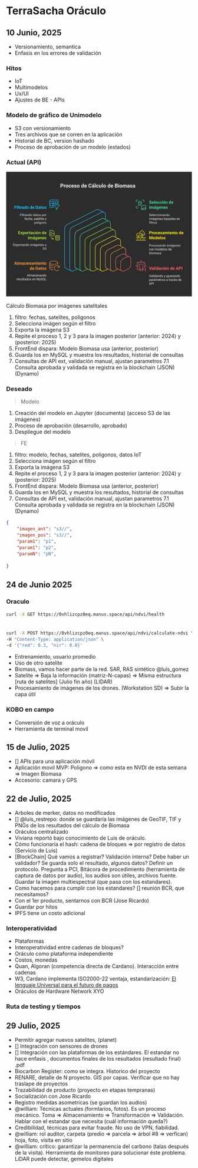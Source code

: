 # TerraSacha Oráculo

## 10 Junio, 2025

- Versionamiento, semantica
- Enfasis en los errores de validación

### Hitos

- IoT
- Multimodelos
- Ux/UI
- Ajustes de BE - APIs

### Modelo de gráfico de Unimodelo

- S3 con versionamiento
- Tres archivos que se corren en la aplicación
- Historial de BC, version hashado
- Proceso de aprobación de un modelo (estados)

### Actual (API)

![Modelo actual](./_images/Cálculo%20Biomasa%20por%20imágenes%20satelitales%20-%20visual%20selection.svg)

Cálculo Biomasa por imágenes satelitales

1. filtro: fechas, satelites, poligonos
2. Selecciona imágen según el filtro
3. Exporta la imágena S3
4. Repite el proceso 1, 2 y 3 para la imagen posterior (anterior: 2024) y  (posterior: 2025)
5. FrontEnd dispara: Modelo Biomasa usa (anterior, posterior)
6. Guarda los en MySQL y muestra los resultados, historial de consultas
7. Consultas de API ext, validación manual, ajustan parametros
7.1 Consulta aprobada y validada se registra en la blockchain (JSON) (Dynamo)

### Deseado

> Modelo

1. Creación del modelo en Jupyter (documenta) (acceso S3 de las imágenes)
2. Proceso de aprobación (desarrollo, aprobado)
3. Despliegue del modelo

> FE

1. filtro: modelo, fechas, satelites, poligonos, datos IoT
2. Selecciona imágen según el filtro
3. Exporta la imágena S3
4. Repite el proceso 1, 2 y 3 para la imagen posterior (anterior: 2024) y  (posterior: 2025)
5. FrontEnd dispara: Modelo Biomasa usa (anterior, posterior)
6. Guarda los en MySQL y muestra los resultados, historial de consultas
7. Consultas de API ext, validación manual, ajustan parametros
7.1 Consulta aprobada y validada se registra en la blockchain (JSON) (Dynamo)

```json
{
    "imagen_ant": "s3//",
    "imagen_pos": "s3//",
    "param1": "p1",
    "param1": "p2",
    "paramN": "pN",

}
```

## 24 de Junio 2025

### Oraculo

```sh
curl -X GET https://0vhlizcpz0eq.manus.space/api/ndvi/health


curl -X POST https://0vhlizcpz0eq.manus.space/api/ndvi/calculate-ndvi \ 
-H "Content-Type: application/json" \
-d '{"red": 0.3, "nir": 0.8}'

```

- Entrenamiento, usuario promedio
- Uso de otro satelite
- Biomass, vamos hacer parte de la red. SAR, RAS sintético @luis_gomez
- Satelite => Baja la información (matriz-N-capas) => Misma estructura [ruta de satelites] (Julio fin año) (LIDAR)
- Procesamiento de imágenes de los drones. (Workstation SD) => Subir la capa útil

### KOBO en campo

- Conversión de voz a oráculo
- Herramienta de terminal movíl

## 15 de Julio, 2025

- [] APIs para una aplicación móvil
- Aplicación movil MVP: Poligono => como esta en NVDI de esta semana => Imagen Biomasa
- Accesorio: camara y GPS

## 22 de Julio, 2025

- Arboles de merker, datos no modificados
- [] @luis_restrepo: donde se guardaría las imágenes de GeoTIF, TIF y PNGs de los resultados del cálculo de Biomasa
- Oráculos centralizado
- Viviana reportó bajo conocimiento de Luis de oráculo.
- Cómo funcionaría el hash: cadena de bloques => por registro de datos (Servicio de Luis)
- [BlockChain] Qué vamos a registrar? Validación interna? Debe haber un validador? Se guarda solo el resultado, algunos datos? Definir un protocolo. Pregunta a PCI, Bitácora de procedimiento (herramienta de captura de datos por audio), los audios son útiles, archivos fuente. Guardar la imagen multiespectral (que pasa con los estandares).
- Como hacemos para cumplir con los estandares? [] reunión BCR, que necesitamos?
- Con el 1er producto, sentarnos con BCR (Jose Ricardo)
- Guardar por hitos
- IPFS tiene un costo adicional

### Interoperatividad

- Plataformas
- Interoperatividad entre cadenas de bloques?
- Oráculo como plataforma independiente
- Costos, monedas
- Quan, Algoran (competencia directa de Cardano). Interacción entre cadenas
- W3, Cardano implementa ISO2000-22 ventaja, estandarización: [El lenguaje Universal para el futuro de pagos](https://www.jpmorgan.com/content/dam/jpm/global/documents/iso-20022-spanish-white-paper-ada-compliant.pdf)
- Oráculos de Hardware Network XYO

### Ruta de testing y tiempos

## 29 Julio, 2025

- Permitir agregar nuevos satelites, (planet)
- [] Integración con sensores de drones
- [] Integración con las plataformas de los estándares. El estandar no hace enfasis , documentos finales de los resultados (resultado final) .pdf
- Biocarbon Register: como se integra. Historico del proyecto
- RENARE, detalle de N proyecto. GIS por capas. Verificar que no hay traslape de proyectos
- Trazabilidad de producto (proyecto en etapas tempranas)
- Socialización con Jose Ricardo
- Registro medidas asometricas (se guardan los audios)
- @william: Técnicas actuales (formlarios, fotos). Es un proceso mecánico. Toma => Almacenamiento => Transformación => Validación. Hablar con el estandar que necesita (cuál información queda?)
- Credibilidad, técnicas para evitar fraude. No uso de VPN, fiabilidad.
- @william: rol auditor, carpeta (predio => parcela => árbol #8 => verfican) hoja, foto, visita en sitio
- @william: crítico: garantizar la permanencia del carbono (talas después de la visita). Herramienta de monitoreo para solucionar éste problema. LiDAR puede detectar, gemelos digitales
